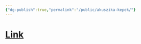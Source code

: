 ```yaml
---
{"dg-publish":true,"permalink":"/public/akuszika-kepek/"}
---
```


# [Link](https://ibb.co/album/XSczxC)
